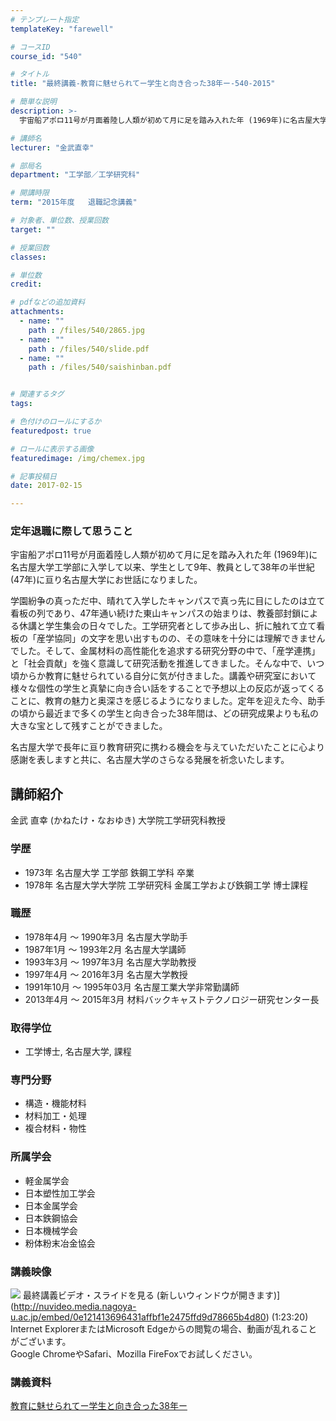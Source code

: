 ```yaml
---
# テンプレート指定
templateKey: "farewell"

# コースID
course_id: "540"

# タイトル
title: "最終講義-教育に魅せられてー学生と向き合った38年ー-540-2015"

# 簡単な説明
description: >-
  宇宙船アポロ11号が月面着陸し人類が初めて月に足を踏み入れた年 (1969年)に名古屋大学工学部に入学して以来、学生として9年、教員として38年の半世紀 (47年)に亘り名古屋大学にお世話になりま...

# 講師名
lecturer: "金武直幸"

# 部局名
department: "工学部／工学研究科"

# 開講時限
term: "2015年度	退職記念講義"

# 対象者、単位数、授業回数
target: ""

# 授業回数
classes: 

# 単位数
credit: 

# pdfなどの追加資料
attachments: 
  - name: "" 
    path : /files/540/2865.jpg
  - name: "" 
    path : /files/540/slide.pdf
  - name: "" 
    path : /files/540/saishinban.pdf


# 関連するタグ
tags:

# 色付けのロールにするか
featuredpost: true

# ロールに表示する画像
featuredimage: /img/chemex.jpg

# 記事投稿日
date: 2017-02-15

---
```

### 定年退職に際して思うこと 

宇宙船アポロ11号が月面着陸し人類が初めて月に足を踏み入れた年 (1969年)に名古屋大学工学部に入学して以来、学生として9年、教員として38年の半世紀 (47年)に亘り名古屋大学にお世話になりました。 

学園紛争の真っただ中、晴れて入学したキャンパスで真っ先に目にしたのは立て看板の列であり、47年通い続けた東山キャンパスの始まりは、教養部封鎖による休講と学生集会の日々でした。工学研究者として歩み出し、折に触れて立て看板の「産学協同」の文字を思い出すものの、その意味を十分には理解できませんでした。そして、金属材料の高性能化を追求する研究分野の中で、「産学連携」と「社会貢献」を強く意識して研究活動を推進してきました。そんな中で、いつ頃からか教育に魅せられている自分に気が付きました。講義や研究室において様々な個性の学生と真摯に向き合い話をすることで予想以上の反応が返ってくることに、教育の魅力と奥深さを感じるようになりました。定年を迎えた今、助手の頃から最近まで多くの学生と向き合った38年間は、どの研究成果よりも私の大きな宝として残すことができました。 

名古屋大学で長年に亘り教育研究に携わる機会を与えていただいたことに心より感謝を表しますと共に、名古屋大学のさらなる発展を祈念いたします。
## 講師紹介

金武 直幸 (かねたけ・なおゆき) 大学院工学研究科教授 

### 学歴

  * 1973年 名古屋大学 工学部 鉄鋼工学科 卒業
  * 1978年 名古屋大学大学院 工学研究科 金属工学および鉄鋼工学 博士課程

### 職歴

  * 1978年4月 ～ 1990年3月 名古屋大学助手
  * 1987年1月 ～ 1993年2月 名古屋大学講師
  * 1993年3月 ～ 1997年3月 名古屋大学助教授
  * 1997年4月 ～ 2016年3月 名古屋大学教授
  * 1991年10月 ～ 1995年03月 名古屋工業大学非常勤講師
  * 2013年4月 ～ 2015年3月 材料バックキャストテクノロジー研究センター長

### 取得学位

  * 工学博士, 名古屋大学, 課程

### 専門分野

  * 構造・機能材料
  * 材料加工・処理
  * 複合材料・物性

### 所属学会

  * 軽金属学会
  * 日本塑性加工学会
  * 日本金属学会
  * 日本鉄鋼協会
  * 日本機械学会
  * 粉体粉末冶金協会
### 講義映像


![](/files/540/2865.jpg) 最終講義ビデオ・スライドを見る (新しいウィンドウが開きます)](http://nuvideo.media.nagoya-u.ac.jp/embed/0e121413696431affbf1e2475ffd9d78665b4d80) (1:23:20)  
Internet ExplorerまたはMicrosoft Edgeからの閲覧の場合、動画が乱れることがございます。  
Google ChromeやSafari、Mozilla FireFoxでお試しください。 

### 講義資料


[教育に魅せられてー学生と向き合った38年ー](/files/540/saishinban.pdf) 
